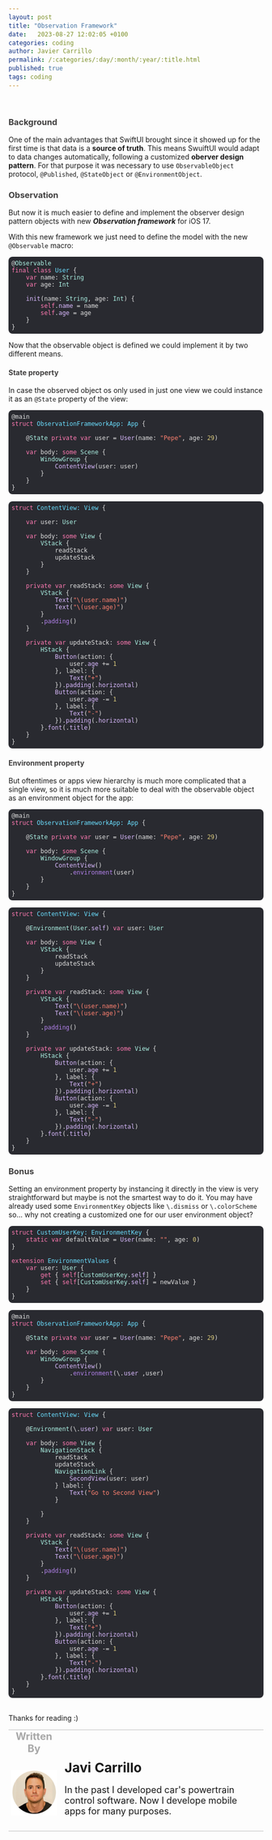 ```yaml
---
layout: post
title: "Observation Framework"
date:   2023-08-27 12:02:05 +0100
categories: coding
author: Javier Carrillo
permalink: /:categories/:day/:month/:year/:title.html
published: true
tags: coding
---
```

<br>
<h3 style="color: #403F3F">Background</h3>

One of the main advantages that SwiftUI brought since it showed up for the first time is that data is a **source of truth**. This means SwuiftUI would adapt to data changes automatically, following a customized **oberver design pattern**. For that purpose it was necessary to use `ObservableObject` protocol, `@Published`, `@StateObject` or `@EnvironmentObject`.

<h3 style="color: #403F3F">Observation</h3>

But now it is much easier to define and implement the observer design pattern objects with new ***Observation framework*** for iOS 17.

With this new framework we just need to define the model with the new `@Observable` macro:
<style>.hljs-selector-id{color:#DABAFF;}.hljs-regexp{color:#DABAFF;}.hljs-params{color:#ACF2E4;}.hljs-selector-tag{color:#FF7AB2;}.hljs-function{color:#6BDFFF;}.hljs-bullet{color:#FF8170;}.hljs-link{color:#DABAFF;}.hljs-title{color:#6BDFFF;}.hljs-deletion{color:#DABAFF;}.hljs-class{color:#6BDFFF;}.hljs-builtin-name{color: #B281EB;}.hljs-keyword{color:#FF7AB2;}.hljs-built_in{color: #B281EB;}.hljs{display:block;color:#E0E0E0;padding:0.5em;}.hljs-tag{color:#DABAFF;}.hljs-name{color:#DABAFF;}.hljs-section{color:#6BDFFF;}.hljs-addition{color:#FF8170;}.hljs-selector-class{color:#DABAFF;}.hljs-number{color: #D9C97C;}.hljs-type{color:#ACF2E4;}.hljs-string{color:#FF8170;}.hljs-meta{color:#B281EB;}.hljs-literal{color: #B281EB;}.hljs-attribute{color:#DABAFF;}.hljs-strong{font-weight:bold;}.hljs-comment{color:#7F8C98;}.hljs-variable{color:#DABAFF;}.hljs-emphasis{font-style:italic;}.hljs-template-variable{color:#DABAFF;}.hljs-symbol{color:#FF8170;}.hljs-quote{color:#7F8C98;}</style>
<pre><code class="hljs" style="background:#292A30;border-radius:8px">@<span class="hljs-type">Observable</span>
<span class="hljs-keyword">final</span> <span class="hljs-class"><span class="hljs-keyword">class</span> <span class="hljs-title">User</span> </span>{
    <span class="hljs-keyword">var</span> name: <span class="hljs-type">String</span>
    <span class="hljs-keyword">var</span> age: <span class="hljs-type">Int</span>
    
   <span class="hljs-attribute"> init</span>(name: <span class="hljs-type">String</span>, age: <span class="hljs-type">Int</span>) {
        <span class="hljs-keyword">self</span>.<span class="hljs-attribute">name</span> = name
        <span class="hljs-keyword">self</span>.<span class="hljs-attribute">age</span> = age
    }
}</code></pre>

Now that the observable object is defined we could implement it by two different means.

<h4 style="color: #403F3F">State property</h4>

In case the observed object os only used in just one view we could instance it as an `@State` property of the view:
<pre><code class="hljs" style="background:#292A30;border-radius:8px">@main
<span class="hljs-class"><span class="hljs-keyword">struct</span> <span class="hljs-title">ObservationFrameworkApp</span>: <span class="hljs-title">App</span> </span>{
    
    @<span class="hljs-type">State</span> <span class="hljs-keyword">private</span> <span class="hljs-keyword">var</span> user =<span class="hljs-attribute"> User</span>(name: <span class="hljs-string">"Pepe"</span>, age: <span class="hljs-number">29</span>)
    
    <span class="hljs-keyword">var</span> body: <span class="hljs-keyword">some</span> <span class="hljs-type">Scene</span> {
        <span class="hljs-type">WindowGroup</span> {
           <span class="hljs-attribute"> ContentView</span>(user: user)
        }
    }
}</code></pre>

<pre><code class="hljs" style="background:#292A30;border-radius:8px"><span class="hljs-class"><span class="hljs-keyword">struct</span> <span class="hljs-title">ContentView</span>: <span class="hljs-title">View</span> </span>{
    
    <span class="hljs-keyword">var</span> user: <span class="hljs-type">User</span>
    
    <span class="hljs-keyword">var</span> body: <span class="hljs-keyword">some</span> <span class="hljs-type">View</span> {
        <span class="hljs-type">VStack</span> {
            readStack
            updateStack
        }
    }
    
    <span class="hljs-keyword">private</span> <span class="hljs-keyword">var</span> readStack: <span class="hljs-keyword">some</span> <span class="hljs-type">View</span> {
        <span class="hljs-type">VStack</span> {
           <span class="hljs-attribute"> Text</span>(<span class="hljs-string">"\(user.name)"</span>)
           <span class="hljs-attribute"> Text</span>(<span class="hljs-string">"\(user.age)"</span>)
        }
        .<span class="hljs-literal">padding</span>()
    }
    
    <span class="hljs-keyword">private</span> <span class="hljs-keyword">var</span> updateStack: <span class="hljs-keyword">some</span> <span class="hljs-type">View</span> {
        <span class="hljs-type">HStack</span> {
           <span class="hljs-attribute"> Button</span>(action: {
                user.<span class="hljs-attribute">age</span> += <span class="hljs-number">1</span>
            }, label: {
               <span class="hljs-attribute"> Text</span>(<span class="hljs-string">"+"</span>)
            }).<span class="hljs-attribute">padding</span>(.<span class="hljs-attribute">horizontal</span>)
           <span class="hljs-attribute"> Button</span>(action: {
                user.<span class="hljs-attribute">age</span> -= <span class="hljs-number">1</span>
            }, label: {
               <span class="hljs-attribute"> Text</span>(<span class="hljs-string">"-"</span>)
            }).<span class="hljs-attribute">padding</span>(.<span class="hljs-attribute">horizontal</span>)
        }.<span class="hljs-attribute">font</span>(.<span class="hljs-attribute">title</span>)
    }
}</code></pre>

<h4 style="color: #403F3F">Environment property</h4>

But oftentimes or apps view hierarchy is much more complicated that a single view, so it is much more suitable to deal with the observable object as an environment object for the app:

<pre><code class="hljs" style="background:#292A30;border-radius:8px">@main
<span class="hljs-class"><span class="hljs-keyword">struct</span> <span class="hljs-title">ObservationFrameworkApp</span>: <span class="hljs-title">App</span> </span>{
    
    @<span class="hljs-type">State</span> <span class="hljs-keyword">private</span> <span class="hljs-keyword">var</span> user =<span class="hljs-attribute"> User</span>(name: <span class="hljs-string">"Pepe"</span>, age: <span class="hljs-number">29</span>)
    
    <span class="hljs-keyword">var</span> body: <span class="hljs-keyword">some</span> <span class="hljs-type">Scene</span> {
        <span class="hljs-type">WindowGroup</span> {
           <span class="hljs-attribute"> ContentView</span>()
                .<span class="hljs-literal">environment</span>(user)
        }
    }
}</code></pre>

<pre><code class="hljs" style="background:#292A30;border-radius:8px"><span class="hljs-class"><span class="hljs-keyword">struct</span> <span class="hljs-title">ContentView</span>: <span class="hljs-title">View</span> </span>{
    
    @<span class="hljs-type">Environment</span>(<span class="hljs-type">User</span>.<span class="hljs-attribute">self</span>) <span class="hljs-keyword">var</span> user: <span class="hljs-type">User</span>
    
    <span class="hljs-keyword">var</span> body: <span class="hljs-keyword">some</span> <span class="hljs-type">View</span> {
        <span class="hljs-type">VStack</span> {
            readStack
            updateStack
        }
    }
    
    <span class="hljs-keyword">private</span> <span class="hljs-keyword">var</span> readStack: <span class="hljs-keyword">some</span> <span class="hljs-type">View</span> {
        <span class="hljs-type">VStack</span> {
           <span class="hljs-attribute"> Text</span>(<span class="hljs-string">"\(user.name)"</span>)
           <span class="hljs-attribute"> Text</span>(<span class="hljs-string">"\(user.age)"</span>)
        }
        .<span class="hljs-literal">padding</span>()
    }
    
    <span class="hljs-keyword">private</span> <span class="hljs-keyword">var</span> updateStack: <span class="hljs-keyword">some</span> <span class="hljs-type">View</span> {
        <span class="hljs-type">HStack</span> {
           <span class="hljs-attribute"> Button</span>(action: {
                user.<span class="hljs-attribute">age</span> += <span class="hljs-number">1</span>
            }, label: {
               <span class="hljs-attribute"> Text</span>(<span class="hljs-string">"+"</span>)
            }).<span class="hljs-attribute">padding</span>(.<span class="hljs-attribute">horizontal</span>)
           <span class="hljs-attribute"> Button</span>(action: {
                user.<span class="hljs-attribute">age</span> -= <span class="hljs-number">1</span>
            }, label: {
               <span class="hljs-attribute"> Text</span>(<span class="hljs-string">"-"</span>)
            }).<span class="hljs-attribute">padding</span>(.<span class="hljs-attribute">horizontal</span>)
        }.<span class="hljs-attribute">font</span>(.<span class="hljs-attribute">title</span>)
    }
}</code></pre>

<h3 style="color: #403F3F">Bonus</h3>

Setting an environment property by instancing it directly in the view is very straightforward but maybe is not the smartest way to do it. You may have already used some `EnvironmentKey` objects like `\.dismiss` or `\.colorScheme` so... why not creating a customized one for our user environment object?
<pre><code class="hljs" style="background:#292A30;border-radius:8px"><span class="hljs-class"><span class="hljs-keyword">struct</span> <span class="hljs-title">CustomUserKey</span>: <span class="hljs-title">EnvironmentKey</span> </span>{
    <span class="hljs-keyword">static</span> <span class="hljs-keyword">var</span> defaultValue =<span class="hljs-attribute"> User</span>(name: <span class="hljs-string">""</span>, age: <span class="hljs-number">0</span>)
}

<span class="hljs-class"><span class="hljs-keyword">extension</span> <span class="hljs-title">EnvironmentValues</span> </span>{
    <span class="hljs-keyword">var</span> user: <span class="hljs-type">User</span> {
        <span class="hljs-keyword">get</span> { <span class="hljs-keyword">self</span>[<span class="hljs-type">CustomUserKey</span>.<span class="hljs-attribute">self</span>] }
        <span class="hljs-keyword">set</span> { <span class="hljs-keyword">self</span>[<span class="hljs-type">CustomUserKey</span>.<span class="hljs-attribute">self</span>] = newValue }
    }
}</code></pre>

<pre><code class="hljs" style="background:#292A30;border-radius:8px">@main
<span class="hljs-class"><span class="hljs-keyword">struct</span> <span class="hljs-title">ObservationFrameworkApp</span>: <span class="hljs-title">App</span> </span>{
    
    @<span class="hljs-type">State</span> <span class="hljs-keyword">private</span> <span class="hljs-keyword">var</span> user =<span class="hljs-attribute"> User</span>(name: <span class="hljs-string">"Pepe"</span>, age: <span class="hljs-number">29</span>)
    
    <span class="hljs-keyword">var</span> body: <span class="hljs-keyword">some</span> <span class="hljs-type">Scene</span> {
        <span class="hljs-type">WindowGroup</span> {
           <span class="hljs-attribute"> ContentView</span>()
                .<span class="hljs-literal">environment</span>(\.<span class="hljs-attribute">user</span> ,user)
        }
    }
}</code></pre>

<pre><code class="hljs" style="background:#292A30;border-radius:8px"><span class="hljs-class"><span class="hljs-keyword">struct</span> <span class="hljs-title">ContentView</span>: <span class="hljs-title">View</span> </span>{
    
    @<span class="hljs-type">Environment</span>(\.<span class="hljs-attribute">user</span>) <span class="hljs-keyword">var</span> user: <span class="hljs-type">User</span>
    
    <span class="hljs-keyword">var</span> body: <span class="hljs-keyword">some</span> <span class="hljs-type">View</span> {
        <span class="hljs-type">NavigationStack</span> {
            readStack
            updateStack
            <span class="hljs-type">NavigationLink</span> {
               <span class="hljs-attribute"> SecondView</span>(user: user)
            } label: {
               <span class="hljs-attribute"> Text</span>(<span class="hljs-string">"Go to Second View"</span>)
            }

        }
    }
    
    <span class="hljs-keyword">private</span> <span class="hljs-keyword">var</span> readStack: <span class="hljs-keyword">some</span> <span class="hljs-type">View</span> {
        <span class="hljs-type">VStack</span> {
           <span class="hljs-attribute"> Text</span>(<span class="hljs-string">"\(user.name)"</span>)
           <span class="hljs-attribute"> Text</span>(<span class="hljs-string">"\(user.age)"</span>)
        }
        .<span class="hljs-literal">padding</span>()
    }
    
    <span class="hljs-keyword">private</span> <span class="hljs-keyword">var</span> updateStack: <span class="hljs-keyword">some</span> <span class="hljs-type">View</span> {
        <span class="hljs-type">HStack</span> {
           <span class="hljs-attribute"> Button</span>(action: {
                user.<span class="hljs-attribute">age</span> += <span class="hljs-number">1</span>
            }, label: {
               <span class="hljs-attribute"> Text</span>(<span class="hljs-string">"+"</span>)
            }).<span class="hljs-attribute">padding</span>(.<span class="hljs-attribute">horizontal</span>)
           <span class="hljs-attribute"> Button</span>(action: {
                user.<span class="hljs-attribute">age</span> -= <span class="hljs-number">1</span>
            }, label: {
               <span class="hljs-attribute"> Text</span>(<span class="hljs-string">"-"</span>)
            }).<span class="hljs-attribute">padding</span>(.<span class="hljs-attribute">horizontal</span>)
        }.<span class="hljs-attribute">font</span>(.<span class="hljs-attribute">title</span>)
    }
}</code></pre>

<br>
Thanks for reading :)

<br>
<table style="width: 100%; overflow: scroll; border-right: 0px solid gray; border-left: 0px solid gray">
    <tr style="border-right: 0px solid gray; border-left: 0px solid gray">
        <td style="width: 20%; border-top: 2px solid #DDDDDD; border-left: 0px solid gray; border-right: 0px solid gray; border-bottom: 0px solid gray; text-align: center; vertical-align: center; padding: 0px">
            <p style="color: #A8A8A8; font-size: 20px; margin: 0px 0px"><b>Written By</b></p>
        </td>
        <td style="border-top: 2px solid #DDDDDD; border-left: 0px solid gray; border-right: 0px solid gray; border-bottom: 0px solid gray; text-align: center; vertical-align: center; padding: 0px">
            <p style="color: #A8A8A8; font-size: 20px"><b></b></p>
        </td>
    </tr>
    <tr style="border-right: 0px solid gray; border-left: 0px solid gray">
        <td style="border-top: 0px solid gray; border-left: 0px solid gray; border-right: 0px solid gray; border-bottom: 2px solid #DDDDDD; color: gray; font-size: 20px; background-color: #FDFDFD; text-align: center; vertical-align: center; horizontal-align: center; padding: 5px">
        <img style="display: block; margin-left: auto; margin-right: auto; width: 100%; object-fit: contain" src="/assets/img/yo.png">
        </td>
        <td style="border-top: 0px solid gray; border-left: 0px solid gray; border-right: 0px solid gray; border-bottom: 2px solid #DDDDDD; background-color: #FDFDFD; text-align: left; vertical-align: center; padding: 10px">
            <p style="font-size: 26px; margin: 0px 0px"><b>Javi Carrillo</b></p>
            <p style="font-size: 18px">In the past I developed car's powertrain control software. Now I develope mobile apps for many purposes.</p>
        </td>
    </tr>
</table>




